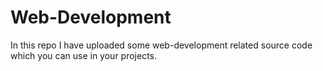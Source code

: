 # Web-Development
In this repo I have uploaded some web-development related source code which you can use in your projects.

